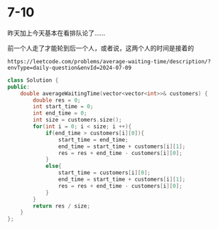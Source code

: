 # 7-10

昨天加上今天基本在看排队论了......

前一个人走了才能轮到后一个人，或者说，这两个人的时间是接着的

`https://leetcode.com/problems/average-waiting-time/description/?envType=daily-question&envId=2024-07-09`

```c++
class Solution {
public:
    double averageWaitingTime(vector<vector<int>>& customers) {
        double res = 0;
        int start_time = 0; 
        int end_time = 0;
        int size = customers.size();
        for(int i = 0; i < size; i ++){
			if(end_time > customers[i][0]){
				start_time = end_time;
				end_time = start_time + customers[i][1];
				res = res + end_time - customers[i][0];
			}
			else{
				start_time = customers[i][0];
				end_time = start_time + customers[i][1];
        		res = res + end_time - customers[i][0];
			}
		}
		return res / size;
	}
};
```